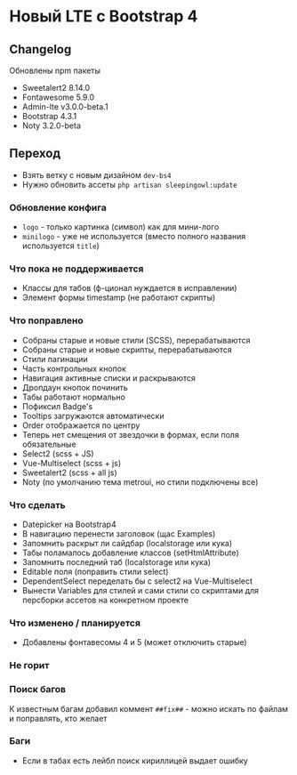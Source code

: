 # Новый LTE с Bootstrap 4


## Changelog
Обновлены npm пакеты
- Sweetalert2 8.14.0
- Fontawesome 5.9.0
- Admin-lte v3.0.0-beta.1
- Bootstrap 4.3.1
- Noty 3.2.0-beta


## Переход
* Взять ветку с новым дизайном `dev-bs4`
* Нужно обновить ассеты `php artisan sleepingowl:update`


### Обновление конфига
- `logo` - только картинка (символ) как для мини-лого
- `minilogo` - уже не используется (вместо полного названия используется `title`)


### Что пока не поддерживается
- Классы для табов (ф-ционал нуждается в исправлении)
- Элемент формы timestamp (не работают скрипты)


### Что поправлено
* Собраны старые и новые стили (SCSS), перерабатываются
* Собраны старые и новые скрипты, перерабатываются
* Стили пагинации
* Часть контрольных кнопок
* Навигация активные списки и раскрываются
* Дропдаун кнопок починить
* Табы работают нормально
* Пофиксил Badge's
* Tooltips загружаются автоматически
* Order отображается по центру
* Теперь нет смещения от звездочки в формах, если поля обязательные
* Select2 (scss + JS)
* Vue-Multiselect (scss + js)
* Sweetalert2 (scss + all js)
* Noty (по умолчанию тема metroui, но стили подключены все)


### Что сделать
* Datepicker на Bootstrap4
* В навигацию перенести заголовок (щас Examples)
* Запомнить раскрыт ли сайдбар (localstorage или кука)
* Табы поламалось добавление классов (setHtmlAttribute)
* Запомнить последний таб (localstorage или кука)
* Editable поля (поправить стили select)
* DependentSelect переделать бы с select2 на Vue-Multiselect
* Вынести Variables для стилей и сами стили со скриптами для персборки ассетов на конкретном проекте


### Что изменено / планируется
* Добавлены фонтавесомы 4 и 5 (может отключить старые)


### Не горит


### Поиск багов
К известным багам добавил коммент `##fix##` - можно искать по файлам и поправлять, кто желает


### Баги
- Если в табах есть лейбл поиск кириллицей выдает ошибку
